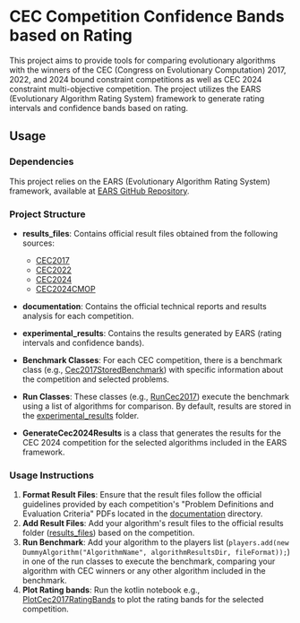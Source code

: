 # CEC Competition Confidence Bands based on Rating

This project aims to provide tools for comparing evolutionary algorithms with the winners of the CEC (Congress on Evolutionary Computation) 2017, 2022, and 2024 bound constraint competitions as well as CEC 2024 constraint multi-objective competition.
The project utilizes the EARS (Evolutionary Algorithm Rating System) framework to generate rating intervals and confidence bands based on rating.

## Usage

### Dependencies

This project relies on the EARS (Evolutionary Algorithm Rating System) framework, available at [EARS GitHub Repository](https://github.com/UM-LPM/EARS).

### Project Structure

- **results_files**: Contains official result files obtained from the following sources:
    - [CEC2017](https://github.com/P-N-Suganthan/CEC2017-BoundContrained)
    - [CEC2022](https://github.com/P-N-Suganthan/2022-SO-BO)
    - [CEC2024](https://github.com/P-N-Suganthan/2024-CEC)
    - [CEC2024CMOP](https://github.com/P-N-Suganthan/2024-CEC)

- **documentation**: Contains the official technical reports and results analysis for each competition.

- **experimental_results**: Contains the results generated by EARS (rating intervals and confidence bands).

- **Benchmark Classes**: For each CEC competition, there is a benchmark class (e.g., [Cec2017StoredBenchmark](src/main/java/si/um/feri/lpm/Cec2017StoredBenchmark.java)) with specific information about the competition and selected problems.

- **Run Classes**: These classes (e.g., [RunCec2017](src/main/java/si/um/feri/lpm/RunCec2017.java)) execute the benchmark using a list of algorithms for comparison. By default, results are stored in the [experimental_results](experimental_results) folder.

- **GenerateCec2024Results** is a class that generates the results for the CEC 2024 competition for the selected algorithms included in the EARS framework.

### Usage Instructions

1. **Format Result Files**: Ensure that the result files follow the official guidelines provided by each competition's "Problem Definitions and Evaluation Criteria" PDFs located in the [documentation](documentation) directory.
2. **Add Result Files**: Add your algorithm's result files to the official results folder ([results_files](results_files)) based on the competition.
3. **Run Benchmark**: Add your algorithm to the players list (`players.add(new DummyAlgorithm("AlgorithmName", algorithmResultsDir, fileFormat));`) in one of the run classes to execute the benchmark, comparing your algorithm with CEC winners or any other algorithm included in the benchmark.
4. **Plot Rating bands**: Run the kotlin notebook e.g., [PlotCec2017RatingBands](src/main/kotlin/si/um/feri/lpm/PlotCec2017RatingBands.kt) to plot the rating bands for the selected competition.